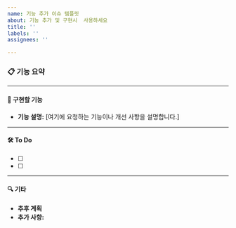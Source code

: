 ```yaml
---
name: 기능 추가 이슈 템플릿
about: 기능 추가 및 구현시  사용하세요
title: ''
labels: ''
assignees: ''

---
```


### 📋 기능 요약

---

#### 🚀 구현할 기능

- **기능 설명:** [여기에 요청하는 기능이나 개선 사항을 설명합니다.]

---

#### 🛠 To Do
- [ ] 
- [ ] 

---

#### 🔍 기타

- **추후 계획** 
- **추가 사항:**
